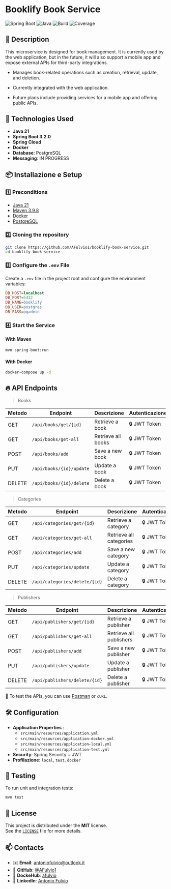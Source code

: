 # Booklify Book Service

![Spring Boot](https://img.shields.io/badge/Spring%20Boot-3.2.0-brightgreen)
![Java](https://img.shields.io/badge/Java-21-blue)
![Build](https://github.com/AFulvio1/booklify-book-service/actions/workflows/docker-image.yml/badge.svg)
![Coverage](https://codecov.io/gh/AFulvio1/booklify-book-service/branch/master/graph/badge.svg)


## 📖 Description

This microservice is designed for book management. It is currently used by the web application, but in the future, it will also support a mobile app and expose external APIs for third-party integrations.

- Manages book-related operations such as creation, retrieval, update, and deletion.

- Currently integrated with the web application.

- Future plans include providing services for a mobile app and offering public APIs.

## 🚀 Technologies Used

- **Java 21**
- **Spring Boot 3.2.0**
- **Spring Cloud**
- **Docker**
- **Database**: PostgreSQL
- **Messaging**: IN PROGRESS

## 📦 Installazione e Setup

### 1️⃣ Preconditions

- [Java 21](https://adoptium.net/)
- [Maven 3.9.8](https://maven.apache.org/)
- [Docker](https://www.docker.com/)
- [PostgreSQL](https://www.postgresql.org/)

### 2️⃣ Cloning the repository

```sh
git clone https://github.com/AFulvio1/booklify-book-service.git
cd booklify-book-service
```

### 3️⃣ Configure the `.env` File

Create a `.env` file in the project root and configure the environment variables:

```ini
DB_HOST=localhost
DB_PORT=5432
DB_NAME=booklify
DB_USER=postgres
DB_PASS=pgadmin
```

### 4️⃣ Start the Service

#### With Maven

```sh
mvn spring-boot:run
```

#### With Docker

```sh
docker-compose up -d
```

## 🔥 API Endpoints

> Books

| Metodo | Endpoint                  | Descrizione        | Autenticazione |
| ------ |---------------------------|--------------------| -------------- |
| GET    | `/api/books/get/{id}`     | Retrieve a book    | 🔒 JWT Token   |
| GET    | `/api/books/get-all`      | Retrieve all books | 🔒 JWT Token   |
| POST   | `/api/books/add`          | Save a new book    | 🔒 JWT Token   |
| PUT    | `/api/books/{id}/update`  | Update a book      | 🔒 JWT Token   |
| DELETE | `/api/books/{id}/delete` | Delete a book      | 🔒 JWT Token   |

> Categories

| Metodo | Endpoint                      | Descrizione             | Autenticazione |
| ------ |-------------------------------|-------------------------| -------------- |
| GET    | `/api/categories/get/{id}`    | Retrieve a category     | 🔒 JWT Token   |
| GET    | `/api/categories/get-all`     | Retrieve all categories | 🔒 JWT Token   |
| POST   | `/api/categories/add`         | Save a new category     | 🔒 JWT Token   |
| PUT    | `/api/categories/update`      | Update a category       | 🔒 JWT Token   |
| DELETE | `/api/categories/delete/{id}` | Delete a category       | 🔒 JWT Token   |

> Publishers

| Metodo | Endpoint                      | Descrizione             | Autenticazione |
| ------ |-------------------------------|-------------------------| -------------- |
| GET    | `/api/publishers/get/{id}`    | Retrieve a publisher    | 🔒 JWT Token   |
| GET    | `/api/publishers/get-all`     | Retrieve all publishers | 🔒 JWT Token   |
| POST   | `/api/publishers/add`         | Save a new publisher    | 🔒 JWT Token   |
| PUT    | `/api/publishers/update`      | Update a publisher      | 🔒 JWT Token   |
| DELETE | `/api/publishers/delete/{id}` | Delete a publisher      | 🔒 JWT Token   |


📌 To test the APIs, you can use [Postman](https://www.postman.com/) or `cURL`.

## 🛠 Configuration

- **Application Properties** :
  - `src/main/resources/application.yml`
  - `src/main/resources/application-docker.yml`
  - `src/main/resources/application-local.yml`
  - `src/main/resources/application-test.yml`
- **Security**: Spring Security + JWT
- **Profilazione**: `local`, `test`, `docker`



## 🔬 Testing

To run unit and integration tests:

```sh
mvn test
```

## 📜 License

This project is distributed under the **MIT** license.\
See the [`LICENSE`](./LICENSE) file for more details.

## 📫 Contacts

- ✉️ **Email**: [antoniofulvio@outlook.it](mailto\:antoniofulvio@outlook.it)
- 🔗 **GitHub**: [@AFulvio1](https://github.com/AFulvio1)
- 🔗 **DockeHub**: [afulvio](https://hub.docker.com/u/afulvio)
- 🔗 **LinkedIn**: [Antonio Fulvio](https://www.linkedin.com/in/antonio-fulvio-80a110161/)


